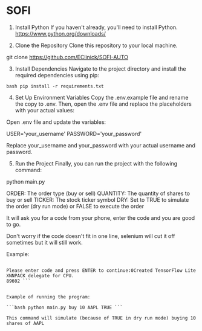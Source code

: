 # SOFI
1. Install Python
If you haven't already, you'll need to install Python.
https://www.python.org/downloads/


2. Clone the Repository
Clone this repository to your local machine.

git clone <https://github.com/EClinick/SOFI-AUTO>

3. Install Dependencies
Navigate to the project directory and install the required dependencies using pip:

```bash pip install -r requirements.txt ```
 

4. Set Up Environment Variables
Copy the .env.example file and rename the copy to .env. Then, open the .env file and replace the placeholders with your actual values:

Open .env file and update the variables:

USER='your_username'
PASSWORD='your_password'

Replace your_username and your_password with your actual username and password.

5. Run the Project
Finally, you can run the project with the following command:

python main.py <order> <quantity> <ticker> <dry>

ORDER: The order type (buy or sell)
QUANTITY: The quantity of shares to buy or sell
TICKER: The stock ticker symbol
DRY: Set to TRUE to simulate the order (dry run mode) or FALSE to execute the order


It will ask you for a code from your phone, enter the code and you are good to go.

Don't worry if the code doesn't fit in one line, selenium will cut it off sometimes but it will still work.

Example:

```---------------------------------

Please enter code and press ENTER to continue:0Created TensorFlow Lite XNNPACK delegate for CPU.
89602 ```


Example of running the program:

```bash python main.py buy 10 AAPL TRUE ```

This command will simulate (because of TRUE in dry run mode) buying 10 shares of AAPL
